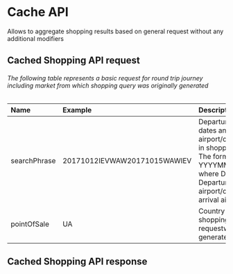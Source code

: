 # **Cache API**

Allows to aggregate shopping results based on general request without any additional modifiers

## **Cached Shopping API request**

###### The following table represents a basic request for round trip journey including market from which shopping query was originally generated

| Name | Example | Description |
| :--- | :--- | :--- |
| searchPhrase | 20171012IEVWAW20171015WAWIEV | Departure and arrival dates and airport/city indicated in shopping request. The format is YYYYMMDDDEPARR, where DEP means Departure airport/city, ARR- arrival airport/city |
| pointOfSale | UA | Country code where shopping requestwas generated |



## **Cached Shopping API response**



